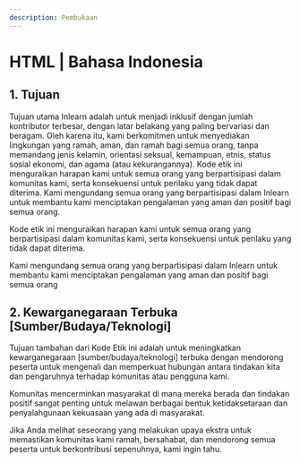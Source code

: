 ```yaml
---
description: Pembukaan
---
```


# HTML \| Bahasa Indonesia

## 1. Tujuan

Tujuan utama Inlearn adalah untuk menjadi inklusif dengan jumlah kontributor terbesar, dengan latar belakang yang paling bervariasi dan beragam. Oleh karena itu, kami berkomitmen untuk menyediakan lingkungan yang ramah, aman, dan ramah bagi semua orang, tanpa memandang jenis kelamin, orientasi seksual, kemampuan, etnis, status sosial ekonomi, dan agama \(atau kekurangannya\). Kode etik ini menguraikan harapan kami untuk semua orang yang berpartisipasi dalam komunitas kami, serta konsekuensi untuk perilaku yang tidak dapat diterima. Kami mengundang semua orang yang berpartisipasi dalam Inlearn untuk membantu kami menciptakan pengalaman yang aman dan positif bagi semua orang.

Kode etik ini menguraikan harapan kami untuk semua orang yang berpartisipasi dalam komunitas kami, serta konsekuensi untuk perilaku yang tidak dapat diterima.

Kami mengundang semua orang yang berpartisipasi dalam Inlearn untuk membantu kami menciptakan pengalaman yang aman dan positif bagi semua orang

## 2. Kewarganegaraan Terbuka \[Sumber/Budaya/Teknologi\]

Tujuan tambahan dari Kode Etik ini adalah untuk meningkatkan kewarganegaraan \[sumber/budaya/teknologi\] terbuka dengan mendorong peserta untuk mengenali dan memperkuat hubungan antara tindakan kita dan pengaruhnya terhadap komunitas atau pengguna kami.

Komunitas mencerminkan masyarakat di mana mereka berada dan tindakan positif sangat penting untuk melawan berbagai bentuk ketidaksetaraan dan penyalahgunaan kekuasaan yang ada di masyarakat.

Jika Anda melihat seseorang yang melakukan upaya ekstra untuk memastikan komunitas kami ramah, bersahabat, dan mendorong semua peserta untuk berkontribusi sepenuhnya, kami ingin tahu.

